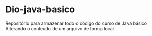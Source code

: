 # Dio-java-basico
Repositório para armazenar todo o código do curso de Java básico
Alterando o conteudo de um arquivo de forma local
